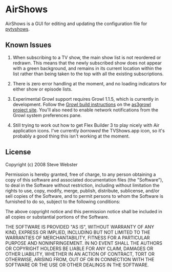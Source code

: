 AirShows
========

AirShows is a GUI for editing and updating the configuration file for [pytvshows](http://pytvshows.sourceforge.net/).


Known Issues
------------

1.  When subscribing to a TV show, the main show list is not reordered or redrawn. This means that the newly subscribed
    show does not appear with a green background, and remains in its current location within the list rather than being
    taken to the top with all the existing subscriptions.

2.  There is zero error handling at the moment, and no loading indicators for either show or episode lists.

3.  Experimental Growl support requires Growl 1.1.5, which is currently in development. Follow the [Growl build instructions](http://code.google.com/p/as3growl/wiki/ReleaseNotes#Growl_Development_Build_Required) on the [as3growl project site](http://code.google.com/p/as3growl). You'll also need to enable network notifications from the Growl system preferences pane.

4. Still trying to work out how to get Flex Builder 3 to play nicely with Air application icons. I've currently *borrowed* the TVShows.app icon, so it's probably a good thing this isn't working at the moment.


License
-------

Copyright (c) 2008 Steve Webster

Permission is hereby granted, free of charge, to any person obtaining a copy of this software and associated documentation files (the "Software"), to deal in the Software without restriction, including without limitation the rights to use, copy, modify, merge, publish, distribute, sublicense, and/or sell copies of the Software, and to permit persons to whom the Software is furnished to do so, subject to the following conditions:

The above copyright notice and this permission notice shall be included in all copies or substantial portions of the Software.

THE SOFTWARE IS PROVIDED "AS IS", WITHOUT WARRANTY OF ANY KIND, EXPRESS OR IMPLIED, INCLUDING BUT NOT LIMITED TO THE WARRANTIES OF MERCHANTABILITY, FITNESS FOR A PARTICULAR PURPOSE AND NONINFRINGEMENT. IN NO EVENT SHALL THE AUTHORS OR COPYRIGHT HOLDERS BE LIABLE FOR ANY CLAIM, DAMAGES OR OTHER LIABILITY, WHETHER IN AN ACTION OF CONTRACT, TORT OR OTHERWISE, ARISING FROM, OUT OF OR IN CONNECTION WITH THE SOFTWARE OR THE USE OR OTHER DEALINGS IN THE SOFTWARE.